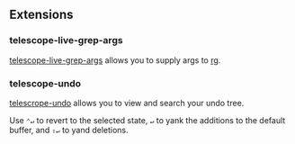 ## Extensions

### telescope-live-grep-args

[telescope-live-grep-args](https://github.com/nvim-telescope/telescope-live-grep-args.nvim) allows you to supply args to [rg](https://github.com/BurntSushi/ripgrep/).

### telescope-undo

[telescrope-undo](https://github.com/debugloop/telescope-undo.nvim/) allows you to view and search your undo tree.

Use `⌃↵` to revert to the selected  state, `↵` to yank the additions to the default buffer, and `⇧↵` to yand deletions.
